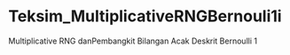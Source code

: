 # Teksim_MultiplicativeRNGBernouli1i
Multiplicative RNG danPembangkit Bilangan Acak Deskrit Bernoulli 1
